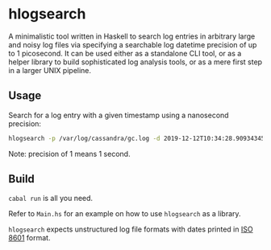# hlogsearch

A minimalistic tool written in Haskell to search log entries in arbitrary large and noisy log files via specifying a searchable log datetime precision of up to 1 picosecond. It can be used either as a standalone CLI tool, or as a helper library to build sophisticated log analysis tools, or as a mere first step in a larger UNIX pipeline.

## Usage

Search for a log entry with a given timestamp using a nanosecond precision:

```sh
hlogsearch -p /var/log/cassandra/gc.log -d 2019-12-12T10:34:28.909343455Z --precision 0.000000001 
```

Note: precision of 1 means 1 second.

## Build

`cabal run` is all you need.

Refer to `Main.hs` for an example on how to use `hlogsearch` as a library. 

`hlogsearch` expects unstructured log file formats with dates printed in [ISO 8601](https://en.wikipedia.org/wiki/ISO_8601) format.
